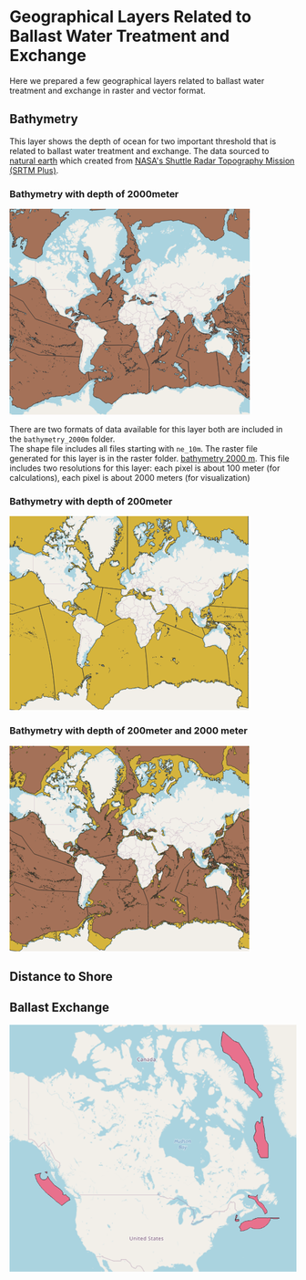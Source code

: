 # Geographical Layers Related to Ballast Water Treatment and Exchange

Here we prepared a few geographical layers related to ballast water treatment and exchange in raster and vector format.

## Bathymetry

This layer shows the depth of ocean for two important threshold that is related to ballast water treatment and exchange. The data sourced to [natural earth](https://www.naturalearthdata.com/) which created from  [NASA's Shuttle Radar Topography Mission (SRTM Plus)](https://www2.jpl.nasa.gov/srtm/). 

### Bathymetry with depth of 2000meter

![2000depth](bathymetry_2000m/bathy2000.png)

There are two formats of data available for this layer both are included in the `bathymetry_2000m` folder.  
The shape file includes all files starting with `ne_10m`. The raster file generated for this layer is in the raster folder. [bathymetry 2000 m](https://github.com/dfobaileylab/maps/blob/main/bathymetry_2000m/raster/Bathy2000mDepth.zip). This file includes two resolutions for this layer: each pixel is about 100 meter (for calculations), each pixel is about 2000 meters (for visualization)

### Bathymetry with depth of 200meter

![200depth](bathymetry_2000m/bathy200.png)

### Bathymetry with depth of 200meter and 2000 meter

![2002000depth](bathymetry_2000m/both.png)


## Distance to Shore

## Ballast Exchange 
![ballast exchange](exchange/exchange.png)
